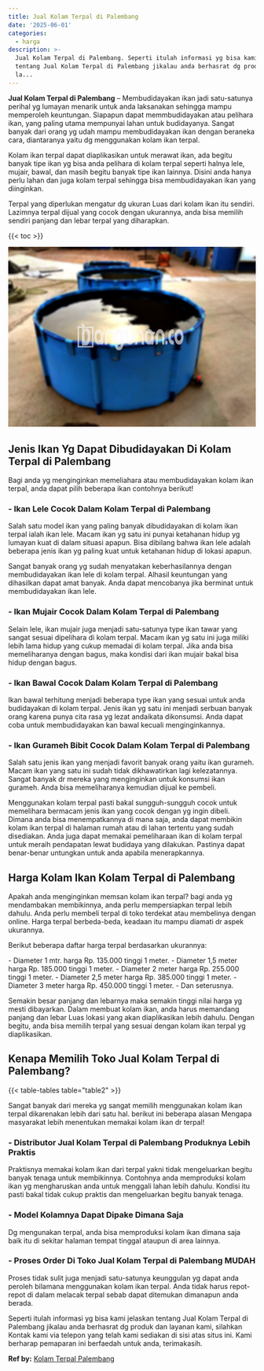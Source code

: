```yaml
---
title: Jual Kolam Terpal di Palembang
date: '2025-06-01'
categories:
  - harga
description: >-
  Jual Kolam Terpal di Palembang. Seperti itulah informasi yg bisa kami jelaskan
  tentang Jual Kolam Terpal di Palembang jikalau anda berhasrat dg produk dan
  la...
---
```


**Jual Kolam Terpal di Palembang** – Membudidayakan ikan jadi satu-satunya perihal yg lumayan menarik untuk anda laksanakan sehingga mampu memperoleh keuntungan. Siapapun dapat memmbudidayakan atau pelihara ikan, yang paling utama mempunyai lahan untuk budidayanya. Sangat banyak dari orang yg udah mampu membudidayakan ikan dengan beraneka cara, diantaranya yaitu dg menggunakan kolam ikan terpal.

Kolam ikan terpal dapat diaplikasikan untuk merawat ikan, ada begitu banyak tipe ikan yg bisa anda pelihara di kolam terpal seperti halnya lele, mujair, bawal, dan masih begitu banyak tipe ikan lainnya. Disini anda hanya perlu lahan dan juga kolam terpal sehingga bisa membudidayakan ikan yang diinginkan.

Terpal yang diperlukan mengatur dg ukuran Luas dari kolam ikan itu sendiri. Lazimnya terpal dijual yang cocok dengan ukurannya, anda bisa memilih sendiri panjang dan lebar terpal yang diharapkan.

{{< toc >}}

![Jual Kolam Terpal di Palembang](/images/jual-kolam-terpal-18.png)

## Jenis Ikan Yg Dapat Dibudidayakan Di Kolam Terpal di Palembang

Bagi anda yg menginginkan memeliahara atau membudidayakan kolam ikan terpal, anda dapat pilih beberapa ikan contohnya berikut!

### \- Ikan Lele Cocok Dalam Kolam Terpal di Palembang

Salah satu model ikan yang paling banyak dibudidayakan di kolam ikan terpal ialah ikan lele. Macam ikan yg satu ini punyai ketahanan hidup yg lumayan kuat di dalam situasi apapun. Bisa dibilang bahwa ikan lele adalah beberapa jenis ikan yg paling kuat untuk ketahanan hidup di lokasi apapun.

Sangat banyak orang yg sudah menyatakan keberhasilannya dengan membudidayakan ikan lele di kolam terpal. Alhasil keuntungan yang dihasilkan dapat amat banyak. Anda dapat mencobanya jika berminat untuk membudidayakan ikan lele.

### \- Ikan Mujair Cocok Dalam Kolam Terpal di Palembang

Selain lele, ikan mujair juga menjadi satu-satunya type ikan tawar yang sangat sesuai dipelihara di kolam terpal. Macam ikan yg satu ini juga miliki lebih lama hidup yang cukup memadai di kolam terpal. Jika anda bisa memeliharanya dengan bagus, maka kondisi dari ikan mujair bakal bisa hidup dengan bagus.

### \- Ikan Bawal Cocok Dalam Kolam Terpal di Palembang

Ikan bawal terhitung menjadi beberapa type ikan yang sesuai untuk anda budidayakan di kolam terpal. Jenis ikan yg satu ini menjadi serbuan banyak orang karena punya cita rasa yg lezat andaikata dikonsumsi. Anda dapat coba untuk membudidayakan kan bawal kecuali menginginkannya.

### \- Ikan Gurameh Bibit Cocok Dalam Kolam Terpal di Palembang

Salah satu jenis ikan yang menjadi favorit banyak orang yaitu ikan gurameh. Macam ikan yang satu ini sudah tidak dikhawatirkan lagi kelezatannya. Sangat banyak dr mereka yang menginginkan untuk konsumsi ikan gurameh. Anda bisa memeliharanya kemudian dijual ke pembeli.

Menggunakan kolam terpal pasti bakal sungguh-sungguh cocok untuk memelihara bermacam jenis ikan yang cocok dengan yg ingin dibeli. Dimana anda bisa menempatkannya di mana saja, anda dapat membikin kolam ikan terpal di halaman rumah atau di lahan tertentu yang sudah disediakan. Anda juga dapat memakai pemeliharaan ikan di kolam terpal untuk meraih pendapatan lewat budidaya yang dilakukan. Pastinya dapat benar-benar untungkan untuk anda apabila menerapkannya.

## Harga Kolam Ikan Kolam Terpal di Palembang

Apakah anda menginginkan memsan kolam ikan terpal? bagi anda yg mendambakan membikinnya, anda perlu mempersiapkan terpal lebih dahulu. Anda perlu membeli terpal di toko terdekat atau membelinya dengan online. Harga terpal berbeda-beda, keadaan itu mampu diamati dr aspek ukurannya.

Berikut beberapa daftar harga terpal berdasarkan ukurannya:

\- Diameter 1 mtr. harga Rp. 135.000 tinggi 1 meter. - Diameter 1,5 meter harga Rp. 185.000 tinggi 1 meter. - Diameter 2 meter harga Rp. 255.000 tinggi 1 meter. - Diameter 2,5 meter harga Rp. 385.000 tinggi 1 meter. - Diameter 3 meter harga Rp. 450.000 tinggi 1 meter. - Dan seterusnya.

Semakin besar panjang dan lebarnya maka semakin tinggi nilai harga yg mesti dibayarkan. Dalam membuat kolam ikan, anda harus memandang panjang dan lebar Luas lokasi yang akan diaplikasikan lebih dahulu. Dengan begitu, anda bisa memilih terpal yang sesuai dengan kolam ikan terpal yg diaplikasikan.

## Kenapa Memilih Toko Jual Kolam Terpal di Palembang?

{{< table-tables table="table2" >}}

Sangat banyak dari mereka yg sangat memilih menggunakan kolam ikan terpal dikarenakan lebih dari satu hal. berikut ini beberapa alasan Mengapa masyarakat lebih menentukan memakai kolam ikan dr terpal!

### \- Distributor Jual Kolam Terpal di Palembang Produknya Lebih Praktis

Praktisnya memakai kolam ikan dari terpal yakni tidak mengeluarkan begitu banyak tenaga untuk membikinnya. Contohnya anda memproduksi kolam ikan yg mengharuskan anda untuk menggali lahan lebih dahulu. Kondisi itu pasti bakal tidak cukup praktis dan mengeluarkan begitu banyak tenaga.

### \- Model Kolamnya Dapat Dipake Dimana Saja

Dg mengunakan terpal, anda bisa memproduksi kolam ikan dimana saja baik itu di sekitar halaman tempat tinggal ataupun di area lainnya.

### \- Proses Order Di Toko Jual Kolam Terpal di Palembang MUDAH

Proses tidak sulit juga menjadi satu-satunya keunggulan yg dapat anda peroleh bilamana menggunakan kolam ikan terpal. Anda tidak harus repot-repot di dalam melacak terpal sebab dapat ditemukan dimanapun anda berada.

Seperti itulah informasi yg bisa kami jelaskan tentang Jual Kolam Terpal di Palembang jikalau anda berhasrat dg produk dan layanan kami, silahkan Kontak kami via telepon yang telah kami sediakan di sisi atas situs ini. Kami berharap pemaparan ini berfaedah untuk anda, terimakasih.

**Ref by:** [Kolam Terpal Palembang](https://id.wikipedia.org/wiki/Kolam)
